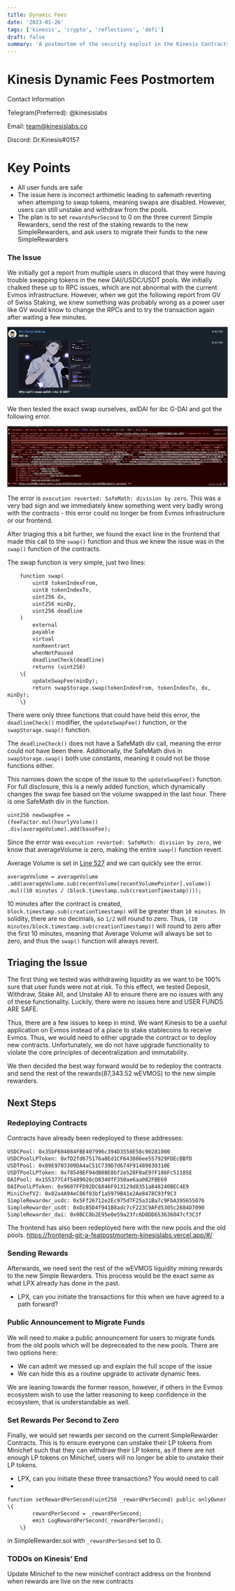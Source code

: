 ```yaml
---
title: Dynamic Fees
date: '2023-01-26'
tags: ['kinesis', 'crypto', 'reflections', 'defi']
draft: false
summary: 'A postmortem of the security exploit in the Kinesis Contracts.'
---
```


# Kinesis Dynamic Fees Postmortem

Contact Information

Telegram(Preferred): @kinesislabs

Email: team@kinesislabs.co

Discord: Dr.Kinesis#0157

# Key Points

- All user funds are safe
- The issue here is incorrect arthimetic leading to safemath reverting when attemping to swap tokens, meaning swaps are disabled. However, users can still unstake and withdraw from the pools.
- The plan is to set `rewardsPerSecond` to 0 on the three current Simple Rewarders, send the rest of the staking rewards to the new SimpleRewarders, and ask users to migrate their funds to the new SimpleRewarders

### The Issue

We initially got a report from multiple users in discord that they were having trouble swapping tokens in the new DAI/USDC/USDT pools. We initially chalked these up to RPC issues, which are not abnormal with the current Evmos infrastructure. However, when we got the following report from GV of Swiss Staking, we knew something was probably wrong as a power user like GV would know to change the RPCs and to try the transaction again after waiting a few minutes.

![GV's message](./../../../public/static/images/kinesis/gv_swiss_staking.png)

We then tested the exact swap ourselves, axlDAI for ibc G-DAI and got the following error.

![Swap Error Message](./../../../public/static/images/kinesis/swap-error-message.png)

The error is `execution reverted: SafeMath: division by zero`. This was a very bad sign and we immediately knew something went very badly wrong with the contracts - this error could no longer be from Evmos infrastructure or our frontend.

After triaging this a bit further, we found the exact line in the frontend that made this call to the `swap()` function and thus we knew the issue was in the `swap()` function of the contracts.

The swap function is very simple, just two lines:

```
    function swap(
        uint8 tokenIndexFrom,
        uint8 tokenIndexTo,
        uint256 dx,
        uint256 minDy,
        uint256 deadline
    )
        external
        payable
        virtual
        nonReentrant
        whenNotPaused
        deadlineCheck(deadline)
        returns (uint256)
    \{
        updateSwapFee(minDy);
        return swapStorage.swap(tokenIndexFrom, tokenIndexTo, dx, minDy);
    \}
```

There were only three functions that could have held this error, the `deadlineCheck()` modifier, the `updateSwapFee()` function, or the `swapStorage.swap()` function.

The `deadlineCheck()` does not have a SafeMath div call, meaning the error could not have been there. Additionally, the SafeMath divs in `swapStorage.swap()` both use constants, meaning it could not be those functions either.

This narrows down the scope of the issue to the `updateSwapFee()` function. For full disclosure, this is a newly added function, which dynamically changes the swap fee based on the volume swapped in the last hour. There is one SafeMath div in the function.

```
uint256 newSwapFee =
(feeFactor.mul(hourlyVolume))
.div(averageVolume).add(baseFee);
```

Since the error was `execution reverted: SafeMath: division by zero`, we know that averageVolume is zero, making the entire `swap()` function revert.

Average Volume is set in [Line 527](https://github.com/kinesis-labs/contract/blob/69c3449b1026bc217f12f7ac5f1f7ee14656ec0a/contracts/Swap.sol#L527) and we can quickly see the error.

```
averageVolume = averageVolume
.add(averageVolume.sub(recentVolume[recentVolumePointer].volume))
.mul((10 minutes / (block.timestamp.sub(creationTimestamp))));
```

10 minutes after the contract is created, `block.timestamp.sub(creationTimestamp)` will be greater than `10 minutes`. In solidity, there are no decimals, so `1/2` will round to zero. Thus, `(10 minutes/block.timestamp.sub(creationTimestamp))` will round to zero after the first 10 minutes, meaning that Average Volume will always be set to zero, and thus the `swap()` function will always revert.

## Triaging the Issue

The first thing we tested was withdrawing liquidity as we want to be 100% sure that user funds were not at risk. To this effect, we tested Deposit, Withdraw, Stake All, and Unstake All to ensure there are no issues with any of these functionality. Luckily, there were no issues here and USER FUNDS ARE SAFE.

Thus, there are a few issues to keep in mind. We want Kinesis to be a useful application on Evmos instead of a place to stake stablecoins to receive Evmos. Thus, we would need to either upgrade the contract or to deploy new contracts. Unfortunately, we do not have upgrade functionality to violate the core principles of decentralization and immutability.

We then decided the best way forward would be to redeploy the contracts and send the rest of the rewards(87,343.52 wEVMOS) to the new simple rewarders.

## Next Steps

### Redeploying Contracts

Contracts have already been redeployed to these addresses:

```
USDCPool: 0x35bF604084FBE407996c394D3558E58c90281000
USDCPoolLPToken: 0xfD2fd675176a8Ed1CF643886ee557929FDEcBBfD
USDTPool: 0x89E9703309DA4aC51C739D7d674F91489830310E
USDTPoolLPToken: 0x78549EF94dB08E8bf2e528F0aE97F186Fc51185E
DAIPool: 0x155377C4f5489026cD8340fF350ae6aa082FBE69
DAIPoolLPToken: 0x9607FFD92DC6846F913129d8351a848240BEC4E9
MiniChefV2: 0x82a4A94eC86f03bf1a5979B41e2Ae8478C93f9C3
SimpleRewarder_usdc: 0x5Ff26712e2Ec975d7F25a31Ba7c9FbA395655076
SimpleRewarder_usdt: 0xDc85D4f941B8adc7cF223C9AFd5305c2684D7090
SimpleRewarder_dai: 0x0BCC8b2E95e0e59a23fc6D8DD653636047cf3C3f
```

The frontend has also been redeployed here with the new pools and the old pools.
https://frontend-git-a-featpostmortem-kinesislabs.vercel.app/#/

### Sending Rewards

Afterwards, we need sent the rest of the wEVMOS liquidity mining rewards to the new Simple Rewarders. This process would be the exact same as what LPX already has done in the past.

- LPX, can you initiate the transactions for this when we have agreed to a path forward?

### Public Announcement to Migrate Funds

We will need to make a public announcement for users to migrate funds from the old pools which will be depreceated to the new pools. There are two options here:

- We can admit we messed up and explain the full scope of the issue
- We can hide this as a routine upgrade to activate dynamic fees.

We are leaning towards the former reason, however, if others in the Evmos ecosystem wish to use the latter reasoning to keep confidence in the ecosystem, that is understandable as well.

### Set Rewards Per Second to Zero

Finally, we would set rewards per second on the current SimpleRewarder Contracts. This is to ensure everyone can unstake their LP tokens from Minichef such that they can withdraw their LP tokens, as if there are not enough LP tokens on Minichef, users will no longer be able to unstake their LP tokens.

- LPX, can you initiate these three transactions? You would need to call
-

```
function setRewardPerSecond(uint256 _rewardPerSecond) public onlyOwner \{
        rewardPerSecond = _rewardPerSecond;
        emit LogRewardPerSecond(_rewardPerSecond);
    \}
```

in SimpleRewarder.sol with `_rewardPerSecond` set to 0.

### TODOs on Kinesis' End

Update Minichef to the new minichef contract address on the frontend when rewards are live on the new contracts
